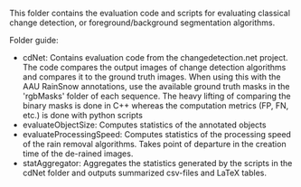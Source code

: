 This folder contains the evaluation code and scripts for evaluating classical change detection, or foreground/background segmentation algorithms. 

Folder guide:
- cdNet: Contains evaluation code from the changedetection.net project. The code compares the output images of change detection algorithms and compares it to the ground truth images. When using this with the AAU RainSnow annotations, use the available ground truth masks in the 'rgbMasks' folder of each sequence. The heavy lifting of comparing the binary masks is done in C++ whereas the computation metrics (FP, FN, etc.) is done with python scripts
- evaluateObjectSize: Computes statistics of the annotated objects
- evaluateProcessingSpeed: Computes statistics of the processing speed of the rain removal algorithms. Takes point of departure in the creation time of the de-rained images. 
- statAggregator: Aggregates the statistics generated by the scripts in the cdNet folder and outputs summarized csv-files and LaTeX tables. 